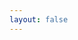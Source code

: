 ```yaml
---
layout: false
---
```


<div class="vp-doc scroll-shadows">
<ZoteroLibrary />
</div>

<script setup>
  import ZoteroLibrary from './components/ZoteroLibrary.vue'
</script>

<style scoped lang="scss">
@import url('https://fonts.googleapis.com/css2?family=Open+Sans:ital,wght@0,300..800;1,300..800&display=swap');

.scroll-shadows {
  font-family: 'Open Sans', sans-serif;

  max-height: 500px;
  overflow: auto;
  -webkit-overflow-scrolling: touch;
  overflow-scrolling: touch;

  background:
    /* Shadow Cover TOP */
    linear-gradient(
      white 30%,
      rgba(255, 255, 255, 0)
    ) center top,
    
    /* Shadow Cover BOTTOM */
    linear-gradient(
      rgba(255, 255, 255, 0), 
      white 70%
    ) center bottom,
    
    /* Shadow TOP */
    radial-gradient(
      farthest-side at 50% 0,
      rgba(0, 0, 0, 0.2),
      rgba(0, 0, 0, 0)
    ) center top,
    
    /* Shadow BOTTOM */
    radial-gradient(
      farthest-side at 50% 100%,
      rgba(0, 0, 0, 0.2),
      rgba(0, 0, 0, 0)
    ) center bottom;
  
  background-repeat: no-repeat;
  background-size: 100% 40px, 100% 40px, 100% 14px, 100% 14px;
  background-attachment: local, local, scroll, scroll;
}
</style>
